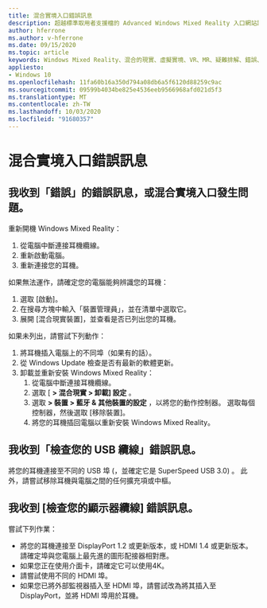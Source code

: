 ```yaml
---
title: 混合實境入口錯誤訊息
description: 超越標準取用者支援檔的 Advanced Windows Mixed Reality 入口網站訊息疑難排解。
author: hferrone
ms.author: v-hferrone
ms.date: 09/15/2020
ms.topic: article
keywords: Windows Mixed Reality、混合的現實、虛擬實境、VR、MR、疑難排解、錯誤、協助、支援、混合實境入口
appliesto:
- Windows 10
ms.openlocfilehash: 11fa60b16a350d794a08db6a5f6120d88259c9ac
ms.sourcegitcommit: 09599b4034be825e4536eeb9566968afd021d5f3
ms.translationtype: MT
ms.contentlocale: zh-TW
ms.lasthandoff: 10/03/2020
ms.locfileid: "91680357"
---
```

# <a name="mixed-reality-portal-error-messages"></a>混合實境入口錯誤訊息

## <a name="i-got-a-something-went-wrong-error-message-or-im-having-problems-in-the-mixed-reality-portal"></a>我收到「錯誤」的錯誤訊息，或混合實境入口發生問題。

重新開機 Windows Mixed Reality：
1. 從電腦中斷連接耳機纜線。
2. 重新啟動電腦。
3. 重新連接您的耳機。

如果無法運作，請確定您的電腦能夠辨識您的耳機：
1. 選取 [啟動]。
2. 在搜尋方塊中輸入「裝置管理員」，並在清單中選取它。 
3. 展開 [混合現實裝置]，並查看是否已列出您的耳機。 

如果未列出，請嘗試下列動作：
1. 將耳機插入電腦上的不同埠（如果有的話）。
2. 從 Windows Update 檢查是否有最新的軟體更新。
3. 卸載並重新安裝 Windows Mixed Reality：
    1. 從電腦中斷連接耳機纜線。
    2. 選取 [ **> 混合現實 > 卸載] 設定** 。
    3. 選取 **> 裝置 > 藍牙 & 其他裝置的設定** ，以將您的動作控制器。 選取每個控制器，然後選取 [移除裝置]。
    4. 將您的耳機插回電腦以重新安裝 Windows Mixed Reality。
    
## <a name="im-getting-a-check-your-usb-cable-error-message"></a>我收到「檢查您的 USB 纜線」錯誤訊息。

將您的耳機連接至不同的 USB 埠 (，並確定它是 SuperSpeed USB 3.0) 。 此外，請嘗試移除耳機與電腦之間的任何擴充項或中樞。

## <a name="im-getting-a-check-your-display-cable-error-message"></a>我收到 [檢查您的顯示器纜線] 錯誤訊息。

嘗試下列作業：
* 將您的耳機連接至 DisplayPort 1.2 或更新版本，或 HDMI 1.4 或更新版本。 請確定埠與您電腦上最先進的圖形配接器相對應。
* 如果您正在使用介面卡，請確定它可以使用4K。
* 請嘗試使用不同的 HDMI 埠。
* 如果您已將外部監視器插入至 HDMI 埠，請嘗試改為將其插入至 DisplayPort，並將 HDMI 埠用於耳機。
